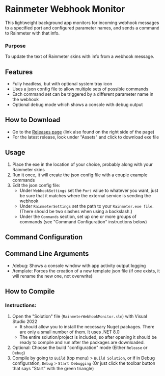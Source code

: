 # Rainmeter Webhook Monitor

This lightweight background app monitors for incoming webhook messages to a specified port and configured parameter names, and sends a command to Rainmeter with that info.

### Purpose

To update the text of Rainmeter skins with info from a webhook message.

## Features

- Fully headless, but with optional system tray icon
- Uses a json config file to allow multiple sets of possible commands
- Each command set can be triggered by a different parameter name in the webhook
- Optional debug mode which shows a console with debug output

## How to Download

- Go to the [Releases page](https://github.com/ThioJoe/Rainmeter-Webhook-Monitor/releases) (link also found on the right side of the page)
- For the latest release, look under "Assets" and click to download exe file

## Usage

1.  Place the exe in the location of your choice, probably along with your Rainmeter skins
2.  Run it once, it will create the json config file with a couple example commands
3.  Edit the json config file:
    - Under `WebhookSettings` set the `Port` value to whatever you want, just be sure that it matches where the external service is sending the webhook
    - Under `RainmeterSettings` set the path to your `Rainmeter.exe file`. (There should be two slashes when using a backslash.)
    - Under the `Commands` section, set up one or more groups of commands (see "Command Configuration" instructions below)

## Command Configuration

## Command Line Arguments

- /debug: Shows a console window with app activity output logging
- /template: Forces the creation of a new template json file (if one exists, it will rename the new one, not overwrite)

## How to Compile

### Instructions:

1.  Open the "Solution" file (`RainmeterWebhookMonitor.sln`) with Visual Studio 2022
    - It should allow you to install the necessary Nuget packages. There are only a small number of them. It uses .NET 8.0
    - The entire solution/project is included, so after opening it should be ready to compile and run after the packages are downloaded.
3.  Optional: Choose the build "configuration" mode (Either `Release` or `Debug`)
4.  Compile by going to `Build` (top menu) \> `Build Solution`, or if in Debug configuration, `Debug` \> `Start Debugging` (Or just click the toolbar button that says "Start" with the green triangle)
